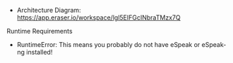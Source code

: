 - Architecture Diagram: https://app.eraser.io/workspace/lgl5EIFGcINbraTMzx7Q


Runtime Requirements
- RuntimeError: This means you probably do not have eSpeak or eSpeak-ng installed!